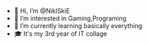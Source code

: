- 👋 Hi, I’m @NikISkiE
- 👀 I’m interested in Gaming,Programing
- 🌱 I’m currently learning basically everything
- :mortar_board: It's my 3rd year of IT collage

<!---
NikISkiE/NikISkiE is a ✨ special ✨ repository because its `README.md` (this file) appears on your GitHub profile.
You can click the Preview link to take a look at your changes.
--->

